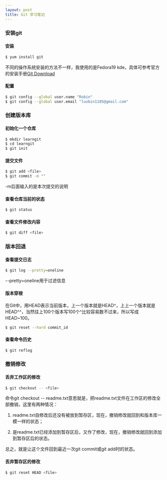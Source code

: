```yaml
---
layout: post
title: Git 学习笔记
---
```

### 安装git
#### 安装
```bash
$ yum install git
```
不同的操作系统安装的方法不一样，我使用的是Fedora19 kde，具体可参考官方的安装手册[Git Download](http://www.git-scm.com/download/)
#### 配置
```bash
$ git config --global user.name "Robin"
$ git config --global user.email "luobin1105@gmail.com"
```
### 创建版本库
#### 初始化一个仓库
```bash
$ mkdir learngit
$ cd learngit
$ git init
```
#### 提交文件
```bash
$ git add <file>
$ git commit -m ""
```
-m后面输入的是本次提交的说明
#### 查看仓库当前的状态
```bash
$ git status
```
#### 查看文件修改内容
```bash
$ git diff <file>
```
### 版本回退
#### 查看提交日志
```bash
$ git log --pretty=oneline
```
--pretty=oneline用于过滤信息
#### 版本穿梭
在Git中，用HEAD表示当前版本，上一个版本就是HEAD^，上上一个版本就是HEAD^^，当然往上100个版本写100个^比较容易数不过来，所以写成HEAD~100。
```bash
$ git reset --hard commit_id
```
#### 查看命令历史
```bash
$ git reflog
```
### 撤销修改
#### 丢弃工作区的修改
```bash
$ git checkout -- <file>
```
命令git checkout -- readme.txt意思就是，把readme.txt文件在工作区的修改全部撤销，这里有两种情况：

1. readme.txt自修改后还没有被放到暂存区，现在，撤销修改就回到和版本库一模一样的状态；

2. 是readme.txt已经添加到暂存区后，又作了修改，现在，撤销修改就回到添加到暂存区后的状态。

总之，就是让这个文件回到最近一次git commit或git add时的状态。
#### 丢弃暂存区的修改
```bash
$ git reset HEAD <file>
```
